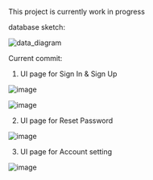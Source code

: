 This project is currently work in progress

database sketch:


![data_diagram](https://github.com/user-attachments/assets/8bf6f288-d2e5-4791-bcee-6a84c5c9b5d6)



Current commit:
1. UI page for Sign In & Sign Up

![image](https://github.com/user-attachments/assets/46d50d9f-a994-411b-97fa-2402d3fa858e)



![image](https://github.com/user-attachments/assets/f528523e-4a29-42a5-9050-8b46c1988d8a)



2. UI page for Reset Password


![image](https://github.com/user-attachments/assets/b2ad7877-65d6-41c8-a98b-543961223e0a)


3. UI page for Account setting

![image](https://github.com/user-attachments/assets/ca704ae7-12c7-4b2f-a30e-018ede4129d3)
